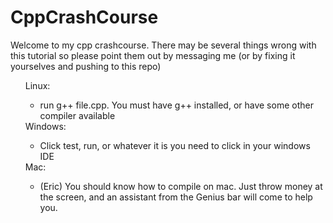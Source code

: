 # CppCrashCourse
Welcome to my cpp crashcourse. There may be several things wrong with this tutorial so please point them out by messaging me (or by fixing it yourselves and pushing to this repo)
<ul>
	<dt>Linux:
		<ul>
			<li>run g++ file.cpp. You must have g++ installed, or have some other compiler available</li>
		</ul>
	</dt>
	<dt>Windows:
		<ul>
			<li>Click test, run, or whatever it is you need to click in your windows IDE</li>
		</ul>
	</dt>
	<dt>Mac:
		<ul>
			<li>(Eric) You should know how to compile on mac. Just throw money at the screen, and an assistant from the Genius bar will come to help you.</li>
		</ul>
	</dt>
</ul>
